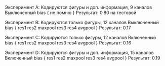 Эксперимент A:
Кодируются фигуры и доп. информация, 9 каналов
Выключенный bias
{
    не помню
}
Результат: 0.80 на тестовой

Эксперимент B:
Кодируются только фигуры, 12 каналов
Выключенный bias
{
    res1
    res2
    maxpool
    res3
    res4
    avgpool
}
Результат: 0.17

Эксперимент C:
Кодируются только фигуры, 12 каналов
Включенный bias
{
    res1
    res2
    maxpool
    res3
    res4
    avgpool
}
Результат: 0.16

Эксперимент D:
Кодируются фигуры и доп. информация, 15 каналов
Включенный bias
{
    res1
    res2
    maxpool
    res3
    res4
    avgpool
}
Результат: 0.19
